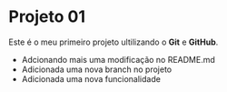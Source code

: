 # Projeto 01

Este é o meu primeiro projeto ultilizando o **Git** e **GitHub**.

- Adcionando mais uma modificação no README.md
- Adicionada uma nova branch no projeto
- Adicionada uma nova funcionalidade 
